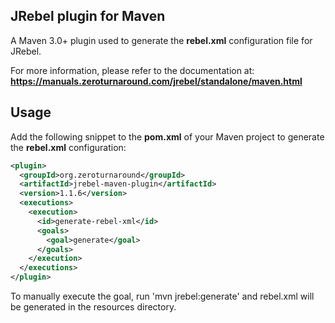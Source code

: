 JRebel plugin for Maven
-----------------------

A Maven 3.0+ plugin used to generate the **rebel.xml** configuration file for JRebel.

For more information, please refer to the documentation at: **https://manuals.zeroturnaround.com/jrebel/standalone/maven.html** 

Usage
-----

Add the following snippet to the **pom.xml** of your Maven project to generate the **rebel.xml** configuration:

```xml
<plugin>
  <groupId>org.zeroturnaround</groupId>
  <artifactId>jrebel-maven-plugin</artifactId>
  <version>1.1.6</version>
  <executions>
    <execution>
      <id>generate-rebel-xml</id>
      <goals>
        <goal>generate</goal>
      </goals>
    </execution>
  </executions>
</plugin>
```

To manually execute the goal, run 'mvn jrebel:generate' and rebel.xml will be generated in the resources directory. 
